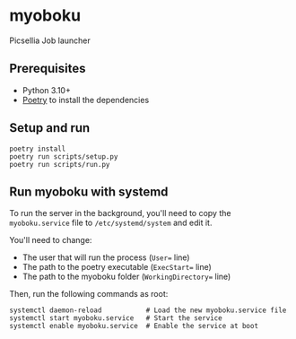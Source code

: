 # myoboku
Picsellia Job launcher

## Prerequisites

* Python 3.10+
* [Poetry](https://python-poetry.org/) to install the dependencies

## Setup and run

```shell
poetry install
poetry run scripts/setup.py
poetry run scripts/run.py
```

## Run myoboku with systemd

To run the server in the background, you'll need to copy the `myoboku.service` file to `/etc/systemd/system` and edit it.

You'll need to change:
* The user that will run the process (`User=` line)
* The path to the poetry executable (`ExecStart=` line)
* The path to the myoboku folder (`WorkingDirectory=` line)

Then, run the following commands as root:
```shell
systemctl daemon-reload           # Load the new myoboku.service file
systemctl start myoboku.service   # Start the service
systemctl enable myoboku.service  # Enable the service at boot
```
